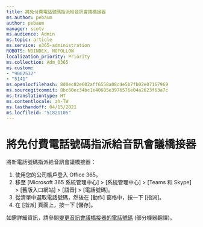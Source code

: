 ```yaml
---
title: 將免付費電話號碼指派給音訊會議橋接器
ms.author: pebaum
author: pebaum
manager: scotv
ms.audience: Admin
ms.topic: article
ms.service: o365-administration
ROBOTS: NOINDEX, NOFOLLOW
localization_priority: Priority
ms.collection: Adm_O365
ms.custom:
- "9002532"
- "5141"
ms.openlocfilehash: 8d0ec82e602aff6558a08c4e5b7fb02e07167969
ms.sourcegitcommit: 8bc60ec34bc1e40685e3976576e04a2623f63a7c
ms.translationtype: HT
ms.contentlocale: zh-TW
ms.lasthandoff: 04/15/2021
ms.locfileid: "51821105"
---
```

# <a name="assign-a-toll-free-number-to-your-audio-conferencing-bridge"></a>將免付費電話號碼指派給音訊會議橋接器

將新電話號碼指派給音訊會議橋接器：

1. 使用您的公司帳戶登入 Office 365。
2. 移至 [Microsoft 365 系統管理中心] > [系統管理中心] > [Teams 和 Skype] > [舊版入口網站] > [語音] > [電話號碼]。
3. 從清單中選取電話號碼，然後在 [動作] 窗格中，按一下 [指派]。
4. 在 [指派] 頁面上，按一下 [儲存]。

如需詳細資訊，請參閱[變更音訊會議橋接器的電話號碼](https://docs.microsoft.com/MicrosoftTeams/change-the-phone-numbers-on-your-audio-conferencing-bridge) (部分機器翻譯)。
